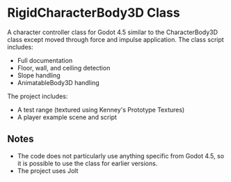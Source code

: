# RigidCharacterBody3D Class
A character controller class for Godot 4.5 similar to the CharacterBody3D class except moved through force and impulse application.
The class script includes:
 * Full documentation
 * Floor, wall, and ceiling detection
 * Slope handling
 * AnimatableBody3D handling

The project includes:
 * A test range (textured using Kenney's Prototype Textures)
 * A player example scene and script
## Notes
 * The code does not particularly use anything specific from Godot 4.5, so it is possible to use the class for earlier versions.
 * The project uses Jolt
